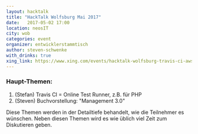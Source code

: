 ```yaml
---
layout: hacktalk
title: "HackTalk Wolfsburg Mai 2017"
date:   2017-05-02 17:00
location: neosIT
city: wob
categories: event
organizer: entwicklerstammtisch
author: steven-schwenke
with_drinks: true
xing_link: https://www.xing.com/events/hacktalk-wolfsburg-travis-ci-aws-autoscaling-1793402
---
```


### Haupt-Themen:

1. (Stefan) Travis CI = Online Test Runner, z.B. für PHP
2. (Steven) Buchvorstellung: "Management 3.0"

Diese Themen werden in der Detailtiefe behandelt, wie die Teilnehmer es wünschen. Neben diesen Themen wird es wie üblich viel Zeit zum Diskutieren geben.
